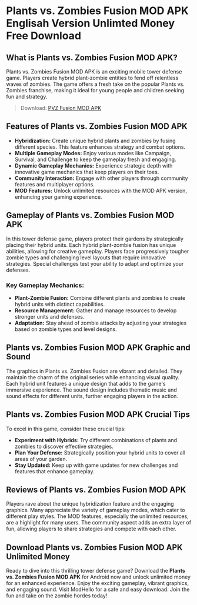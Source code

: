 # Plants vs. Zombies Fusion MOD APK Englisah Version Unlimted Money Free Download

## What is Plants vs. Zombies Fusion MOD APK?

Plants vs. Zombies Fusion MOD APK is an exciting mobile tower defense game. Players create hybrid plant-zombie entities to fend off relentless waves of zombies. The game offers a fresh take on the popular Plants vs. Zombies franchise, making it ideal for young people and children seeking fun and strategy.

>Download: [PVZ Fusion MOD APK](https://modhello.com/pvz-fusion/)

## Features of Plants vs. Zombies Fusion MOD APK

- **Hybridization:** Create unique hybrid plants and zombies by fusing different species. This feature enhances strategy and combat options.
- **Multiple Gameplay Modes:** Enjoy various modes like Campaign, Survival, and Challenge to keep the gameplay fresh and engaging.
- **Dynamic Gameplay Mechanics:** Experience strategic depth with innovative game mechanics that keep players on their toes.
- **Community Interaction:** Engage with other players through community features and multiplayer options.
- **MOD Features:** Unlock unlimited resources with the MOD APK version, enhancing your gaming experience.

## Gameplay of Plants vs. Zombies Fusion MOD APK

In this tower defense game, players protect their gardens by strategically placing their hybrid units. Each hybrid plant-zombie fusion has unique abilities, allowing for creative gameplay. Players face progressively tougher zombie types and challenging level layouts that require innovative strategies. Special challenges test your ability to adapt and optimize your defenses.

### Key Gameplay Mechanics:

- **Plant-Zombie Fusion:** Combine different plants and zombies to create hybrid units with distinct capabilities.
- **Resource Management:** Gather and manage resources to develop stronger units and defenses.
- **Adaptation:** Stay ahead of zombie attacks by adjusting your strategies based on zombie types and level designs.

## Plants vs. Zombies Fusion MOD APK Graphic and Sound

The graphics in Plants vs. Zombies Fusion are vibrant and detailed. They maintain the charm of the original series while enhancing visual quality. Each hybrid unit features a unique design that adds to the game's immersive experience. The sound design includes thematic music and sound effects for different units, further engaging players in the action.

## Plants vs. Zombies Fusion MOD APK Crucial Tips

To excel in this game, consider these crucial tips:

- **Experiment with Hybrids:** Try different combinations of plants and zombies to discover effective strategies.
- **Plan Your Defense:** Strategically position your hybrid units to cover all areas of your garden.
- **Stay Updated:** Keep up with game updates for new challenges and features that enhance gameplay.

## Reviews of Plants vs. Zombies Fusion MOD APK

Players rave about the unique hybridization feature and the engaging graphics. Many appreciate the variety of gameplay modes, which cater to different play styles. The MOD features, especially the unlimited resources, are a highlight for many users. The community aspect adds an extra layer of fun, allowing players to share strategies and compete with each other.

## Download Plants vs. Zombies Fusion MOD APK Unlimited Money

Ready to dive into this thrilling tower defense game? Download the **Plants vs. Zombies Fusion MOD APK** for Android now and unlock unlimited money for an enhanced experience. Enjoy the exciting gameplay, vibrant graphics, and engaging sound. Visit ModHello for a safe and easy download. Join the fun and take on the zombie hordes today!
